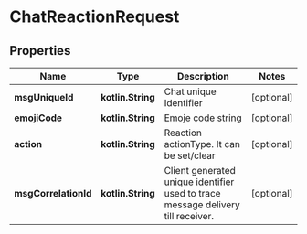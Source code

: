 
# ChatReactionRequest

## Properties
Name | Type | Description | Notes
------------ | ------------- | ------------- | -------------
**msgUniqueId** | **kotlin.String** | Chat unique Identifier |  [optional]
**emojiCode** | **kotlin.String** | Emoje code string |  [optional]
**action** | **kotlin.String** | Reaction actionType. It can be set/clear |  [optional]
**msgCorrelationId** | **kotlin.String** | Client generated unique identifier used to trace message delivery till receiver. |  [optional]



